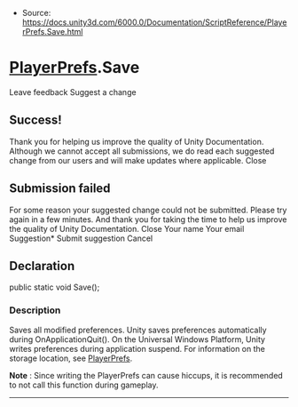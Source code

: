 * Source: https://docs.unity3d.com/6000.0/Documentation/ScriptReference/PlayerPrefs.Save.html

#  [PlayerPrefs](https://docs.unity3d.com/6000.0/Documentation/ScriptReference/PlayerPrefs.html).Save
Leave feedback
Suggest a change
## Success!
Thank you for helping us improve the quality of Unity Documentation. Although we cannot accept all submissions, we do read each suggested change from our users and will make updates where applicable.
Close
## Submission failed
For some reason your suggested change could not be submitted. Please <a>try again</a> in a few minutes. And thank you for taking the time to help us improve the quality of Unity Documentation.
Close
Your name Your email Suggestion* Submit suggestion
Cancel
## Declaration
public static void Save(); 
### Description
Saves all modified preferences.
Unity saves preferences automatically during OnApplicationQuit(). On the Universal Windows Platform, Unity writes preferences during application suspend. For information on the storage location, see [PlayerPrefs](https://docs.unity3d.com/6000.0/Documentation/ScriptReference/PlayerPrefs.html).  
  
**Note** : Since writing the PlayerPrefs can cause hiccups, it is recommended to not call this function during gameplay.
* * *
